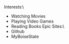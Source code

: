 Interests:\
* Watching Movies
* Playing Video Games
* Reading Books
Epic Sites:\
* Github
* MyBoiseState
